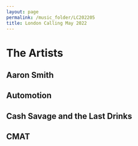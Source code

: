 ```yaml
---
layout: page
permalink: /music_folder/LC202205
title: London Calling May 2022
---
```

# The Artists

## Aaron Smith


## Automotion


## Cash Savage and the Last Drinks


## CMAT


